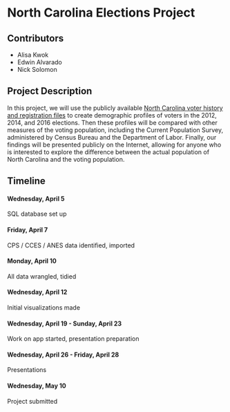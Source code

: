 # North Carolina Elections Project

## Contributors

- Alisa Kwok
- Edwin Alvarado
- Nick Solomon

## Project Description

In this project, we will use the publicly available [North Carolina voter 
history and registration files](http://dl.ncsbe.gov/index.html?prefix=data/) to
create demographic profiles of voters in the 2012, 2014, and 2016 elections.
Then these profiles will be compared with other measures of the voting
population, including the Current Population Survey, administered by Census
Bureau and the Department of Labor. Finally, our findings will be presented
publicly on the Internet, allowing for anyone who is interested to explore the
difference between the actual population of North Carolina and the voting
population.

## Timeline

#### Wednesday, April 5
SQL database set up

#### Friday, April 7
CPS / CCES / ANES data identified, imported

#### Monday, April 10
All data wrangled, tidied

#### Wednesday, April 12
Initial visualizations made

#### Wednesday, April 19 - Sunday, April 23
Work on app started, presentation preparation

#### Wednesday, April 26 - Friday, April 28
Presentations

#### Wednesday, May 10
Project submitted




